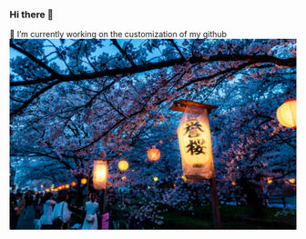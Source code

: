 ### Hi there 👋

 🔭 I’m currently working on the customization of my github
 ![Cover](https://github.com/Yzette/Yzette/blob/main/japan.jpg)

<!--
**Yzette/Yzette** is a ✨ _special_ ✨ repository because its `README.md` (this file) appears on your GitHub profile.

Here are some ideas to get you started:

- 🔭 I’m currently working on ...
- 🌱 I’m currently learning ...
- 👯 I’m looking to collaborate on ...
- 🤔 I’m looking for help with ...
- 💬 Ask me about ...
- 📫 How to reach me: ...
- 😄 Pronouns: ...
- ⚡ Fun fact: ...
-->
